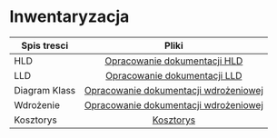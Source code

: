 # Inwentaryzacja

| Spis tresci        | Pliki           |
| ------------- |:-------------:|
| HLD      | [Opracowanie dokumentacji HLD](https://github.com/rsubczynski/Inwentaryzacja/blob/master/Doc/HLD.pdf) |
| LLD   | [Opracowanie dokumentacji LLD](https://github.com/rsubczynski/Inwentaryzacja/blob/master/Doc/LLD.odt) |
| Diagram Klass | [Opracowanie dokumentacji wdrożeniowej](https://github.com/rsubczynski/Inwentaryzacja/blob/master/Doc/Diagram%20Klass.bmp) |
| Wdrożenie | [Opracowanie dokumentacji wdrożeniowej](https://github.com/rsubczynski/Inwentaryzacja/blob/master/Doc/Doc%20wdro%C5%BCenia.odt) |
| Kosztorys | [Kosztorys](https://github.com/rsubczynski/Inwentaryzacja/blob/master/Doc/Kosztorys.odt) |

